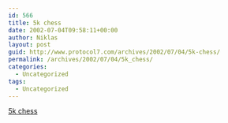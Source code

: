 ```yaml
---
id: 566
title: 5k chess
date: 2002-07-04T09:58:11+00:00
author: Niklas
layout: post
guid: http://www.protocol7.com/archives/2002/07/04/5k-chess/
permalink: /archives/2002/07/04/5k_chess/
categories:
  - Uncategorized
tags:
  - Uncategorized
---
```

<div class='microid-183eed670ade1c16620ceccf53ac35d46f026772'>
  <p>
    <a href="http://www.the5k.org/description.asp/entry_id=719">5k chess</a>
  </p>
</div>